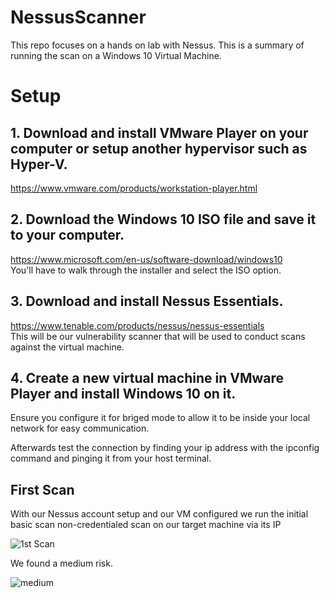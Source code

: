 # NessusScanner
This repo focuses on a hands on lab with Nessus. This is a summary of running the scan on a Windows 10 Virtual Machine.


# Setup
## 1. Download and install VMware Player on your computer or setup another hypervisor such as Hyper-V.  
https://www.vmware.com/products/workstation-player.html  

## 2. Download the Windows 10 ISO file and save it to your computer.  
https://www.microsoft.com/en-us/software-download/windows10  
You'll have to walk through the installer and select the ISO option.  

## 3. Download and install Nessus Essentials.
https://www.tenable.com/products/nessus/nessus-essentials  
This will be our vulnerability scanner that will be used to conduct scans against the virtual machine.  

## 4. Create a new virtual machine in VMware Player and install Windows 10 on it.  
Ensure you configure it for briged mode to allow it to be inside your local network for easy communication.

Afterwards test the connection by finding your ip address with the ipconfig command and pinging it from your host terminal.

## First Scan

With our Nessus account setup and our VM configured we run the initial basic scan non-credentialed scan on our target machine via its IP

![1st Scan](https://user-images.githubusercontent.com/82400181/230706510-62e18475-2072-4fe1-b5ff-7e88aa88c21c.png)

We found a medium risk.

![medium](https://user-images.githubusercontent.com/82400181/230706695-43b1f6d2-da6c-45d6-a522-7d7c99b7835a.png)
